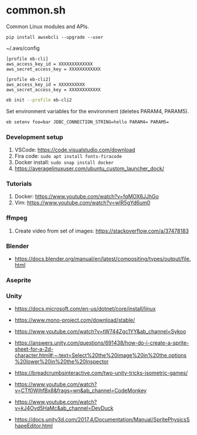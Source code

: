 # common.sh
Common Linux modules and APIs.

```shell
pip install awsebcli --upgrade --user
```
~/.aws/config
```shell
[profile eb-cli]
aws_access_key_id = XXXXXXXXXXXXX
aws_secret_access_key = XXXXXXXXXXXX

[profile eb-cli2]
aws_access_key_id = XXXXXXXXXX
aws_secret_access_key = XXXXXXXXXXXX
```
```bash
eb init --profile eb-cli2
```
Set environment variables for the environment (deletes PARAM4, PARAM5).
```bash
eb setenv foo=bar JDBC_CONNECTION_STRING=hello PARAM4= PARAM5=
```

### Development setup

1) VSCode: https://code.visualstudio.com/download
2) Fira code: `sudo apt install fonts-firacode`
3) Docker install: `sudo snap install docker`     
4) https://averagelinuxuser.com/ubuntu_custom_launcher_dock/

### Tutorials

1) Docker: https://www.youtube.com/watch?v=fqMOX6JJhGo
2) Vim: https://www.youtube.com/watch?v=wlR5gYd6um0

### ffmpeg

1) Create video from set of images: https://stackoverflow.com/a/37478183

### Blender

- https://docs.blender.org/manual/en/latest/compositing/types/output/file.html

### Aseprite

### Unity

- https://docs.microsoft.com/en-us/dotnet/core/install/linux
- https://www.mono-project.com/download/stable/

- https://www.youtube.com/watch?v=tW744Zgc1YY&ab_channel=Sykoo
- https://answers.unity.com/questions/691438/how-do-i-create-a-sprite-sheet-for-a-2d-character.html#:~:text=Select%20the%20image%20in%20the,options%20lower%20in%20the%20Inspector

- https://breadcrumbsinteractive.com/two-unity-tricks-isometric-games/
- https://www.youtube.com/watch?v=CTf0WjhfBx8&frags=wn&ab_channel=CodeMonkey
- https://www.youtube.com/watch?v=kJ4Ovd5HaMc&ab_channel=DevDuck
- https://docs.unity3d.com/2017.4/Documentation/Manual/SpritePhysicsShapeEditor.html
